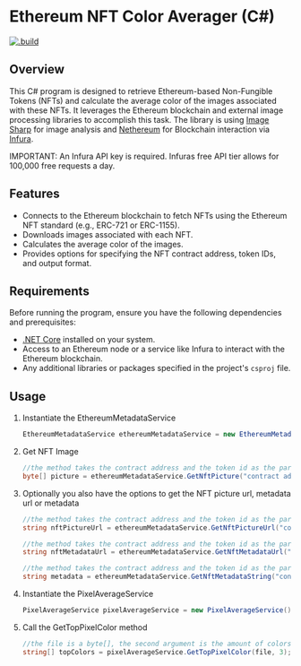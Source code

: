 # Ethereum NFT Color Averager (C#)

[![.build](https://github.com/mehonja/NFTColorAverageForEthereum/actions/workflows/dotnet.yml/badge.svg)](https://github.com/mehonja/NFTColorAverageForEthereum/actions/workflows/dotnet.yml)

## Overview

This C# program is designed to retrieve Ethereum-based Non-Fungible Tokens (NFTs) and calculate the average color of the images associated with these NFTs. It leverages the Ethereum blockchain and external image processing libraries to accomplish this task.
The library is using [Image Sharp](https://github.com/SixLabors/ImageSharp) for image analysis and [Nethereum](https://github.com/Nethereum/Nethereum) for Blockchain interaction via [Infura](https://www.infura.io).

IMPORTANT: An Infura API key is required. Infuras free API tier allows for 100,000 free requests a day.

## Features

- Connects to the Ethereum blockchain to fetch NFTs using the Ethereum NFT standard (e.g., ERC-721 or ERC-1155).
- Downloads images associated with each NFT.
- Calculates the average color of the images.
- Provides options for specifying the NFT contract address, token IDs, and output format.

## Requirements

Before running the program, ensure you have the following dependencies and prerequisites:

- [.NET Core](https://dotnet.microsoft.com/download) installed on your system.
- Access to an Ethereum node or a service like Infura to interact with the Ethereum blockchain.
- Any additional libraries or packages specified in the project's `csproj` file.

## Usage

1. Instantiate the EthereumMetadataService

   ```cs
   EthereumMetadataService ethereumMetadataService = new EthereumMetadataService("your infura API key");

2. Get NFT Image

   ```cs
   //the method takes the contract address and the token id as the parameter
   byte[] picture = ethereumMetadataService.GetNftPicture("contract address", 1);

3. Optionally you also have the options to get the NFT picture url, metadata url or metadata

   ```cs
   //the method takes the contract address and the token id as the parameter
   string nftPictureUrl = ethereumMetadataService.GetNftPictureUrl("contract address", 1);

   //the method takes the contract address and the token id as the parameter
   string nftMetadataUrl = ethereumMetadataService.GetNftMetadataUrl("contract address", 1);

   //the method takes the contract address and the token id as the parameter
   string metadata = ethereumMetadataService.GetNftMetadataString("contract address", 1);
   ```
4. Instantiate the PixelAverageService

   ```cs
   PixelAverageService pixelAverageService = new PixelAverageService();

5. Call the GetTopPixelColor method

   ```cs
   //the file is a byte[], the second argument is the amount of colors that is returned, the method returns the RGBA
   string[] topColors = pixelAverageService.GetTopPixelColor(file, 3);
